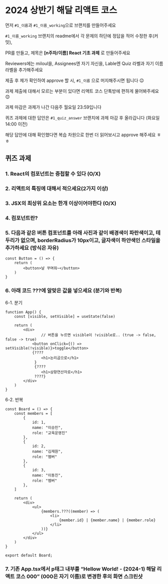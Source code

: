 # 2024 상반기 해달 리액트 코스

먼저 `#1_이름`과 `#1_이름_working`으로 브랜치를 만들어주세요

`#1_이름_working` 브랜치의 readme에서 각 문제의 하단에 정답을 적어 수정한 후(커밋),

PR를 만들고, 제목은 **[n주차/이름] React 기초 과제** 로 만들어주세요

Reviewers에는 miloul을, Assignees엔 자기 자신을, Lable엔 Quiz 라벨과 자기 이름 라벨을 추가해주세요

제출 후 제가 확인하여 approve 할 시, `#1_이름` 으로 머지해주시면 됩니다 😉

과제 제출에 대해서 모르는 부분이 있다면 리액트 코스 단톡방에 편하게 물어봐주세요 😊

과제 마감은 과제가 나간 다음주 월요일 23:59입니다

퀴즈 과제에 대한 답안은 `#1_quiz_answer` 브랜치에 과제 마감 후 올라갑니다 (화요일 14:00 이전)

해당 답안에 대해 확인했다면 복습 차원으로 한번 더 읽어보시고 approve 해주세요 ㅎㅎ


## 퀴즈 과제

### 1. React의 컴포넌트는 중첩할 수 있다 (O/X)

### 2. 리액트의 특징에 대해서 적으세요(2가지 이상)

### 3. JSX의 최상위 요소는 한개 이상이어야한다 (O/X)

### 4. 컴포넌트란?

### 5. 다음과 같은 버튼 컴포넌트를 아래 사진과 같이 배경색이 파란색이고, 테두리가 없으며, borderRadius가 10px이고, 글자색이 하얀색인 스타일을 추가하세요 (방식은 자유)

```tsx
const Button = () => {
	return (
		<button>날 꾸며줘~</button>
	)
}
```

### 6. 아래 코드 ???에 알맞은 값을 넣으세요 (분기와 반복)

6-1. 분기

```tsx
function App() {
	const [visible, setVisible] = useState(false)
    
	return (
    	<div>
		    	// 버튼을 누르면 visible이 !visible로.. (true -> false, false -> true)
        	<button onClick={() => setVisible(!visible)}>toggle</button>
            {????
            	<h1>논리곱으로</h1>
             }
             {????
            	<h1>삼항연산자로</h1>
             ????}
        </div>
    )
}
```

6-2. 반복

```tsx
const Board = () => {
	const members = [
		{
			id: 1,
			name: "이승민",
			role: "교육운영진"
		},
		{
			id: 2,
			name: "김재원",
			role: "멤버"
		},
		{
			id: 3,
			name: "이동진",
			role: "멤버"
		},
	]
	
	return (
    	<div>
        	<ul>
        		{members.???((member) => (
            		<li>
                		{member.id} | {member.name} | {member.role}
                	</li>
            	))}
        	</ul>
        </div>
    )
}

export default Board;
```

### 7. 기존 App.tsx에서 p태그 내부를 “Hellow World! - (2024-1) 해달 리액트 코스 000” (000은 자기 이름)로 변경한 후의 화면 스크린샷
